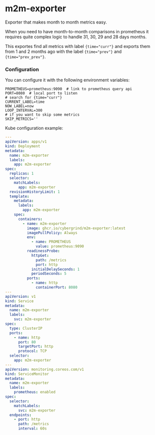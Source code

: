 # m2m-exporter

Exporter that makes month to month metrics easy.

When you need to have month-to-month comparisons in prometheus it requires
quite complex logic to handle 31, 30, 29 and 28 days months.

This exportes find all metrics with label `{time="curr"}` and exports them from
1 and 2 months ago with the label `{time="prev"}` and `{time="prev_prev"}`.


### Configuration
You can configure it with the following environment variables:

```
PROMETHEUS=prometheus:9090  # link to prometheus query api
PORT=8080  # local port to listen
# search for {time="curr"}
CURRENT_LABEL=time
NOW_LABEL=now
LOOP_INTERVAL=300
# if you want to skip some metrics
SKIP_METRICS=''
```


Kube configuration example:
```yaml
---
apiVersion: apps/v1
kind: Deployment
metadata:
  name: m2m-exporter
  labels:
    app: m2m-exporter
spec:
  replicas: 1
  selector:
    matchLabels:
      app: m2m-exporter
  revisionHistoryLimit: 1
  template:
    metadata:
      labels:
        app: m2m-exporter
    spec:
      containers:
        - name: m2m-exporter
          image: ghcr.io/cybergrind/m2m-exporter:latest
          imagePullPolicy: Always
          env:
            - name: PROMETHEUS
              value: prometheus:9090
          readinessProbe:
            httpGet:
              path: /metrics
              port: http
            initialDelaySeconds: 1
            periodSeconds: 5
          ports:
            - name: http
              containerPort: 8080
---
apiVersion: v1
kind: Service
metadata:
  name: m2m-exporter
  labels:
    svc: m2m-exporter
spec:
  type: ClusterIP
  ports:
    - name: http
      port: 80
      targetPort: http
      protocol: TCP
  selector:
    app: m2m-exporter
---
apiVersion: monitoring.coreos.com/v1
kind: ServiceMonitor
metadata:
  name: m2m-exporter
  labels:
    prometheus: enabled
spec:
  selector:
    matchLabels:
      svc: m2m-exporter
  endpoints:
    - port: http
      path: /metrics
      interval: 60s
```
